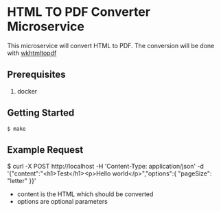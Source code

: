 # HTML TO PDF Converter Microservice

This microservice will convert HTML to PDF. The conversion will be done with [wkhtmltopdf](https://wkhtmltopdf.org/)

## Prerequisites

1. docker

## Getting Started

    $ make

## Example Request

   $ curl -X POST 
        http://localhost 
        -H 'Content-Type: application/json' 
    	-d '{"content":"&lt;h1&gt;Test&lt;/h1&gt;&lt;p&gt;Hello world&lt;/p&gt;","options":{ "pageSize": "letter" }}'

- content is the HTML which should be converted
- options are optional parameters